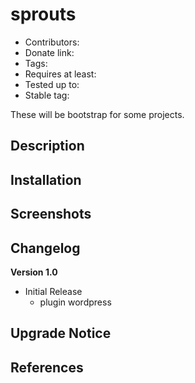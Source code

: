 # sprouts
* Contributors:
* Donate link:
* Tags:
* Requires at least:
* Tested up to:
* Stable tag:

These will be bootstrap for some projects.

## Description


## Installation


## Screenshots


## Changelog

**Version 1.0**

* Initial Release
    * plugin wordpress

## Upgrade Notice

## References
